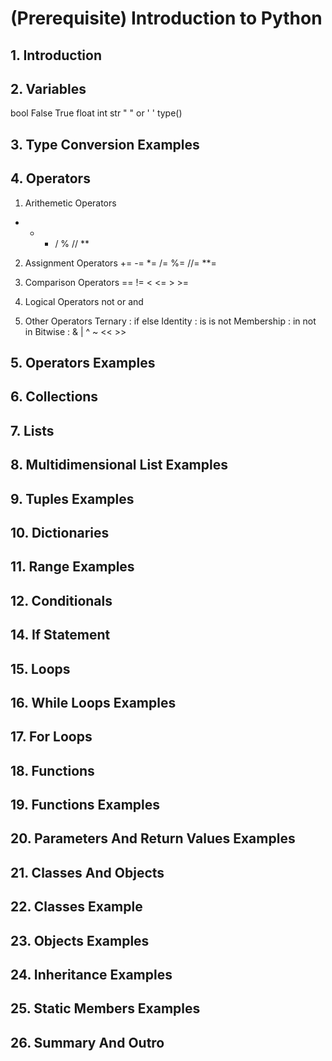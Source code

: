# (Prerequisite) Introduction to Python

## 1. Introduction

## 2. Variables
bool False True
float
int
str " " or ' '
type()

## 3. Type Conversion Examples

## 4. Operators
1. Arithemetic Operators
+ - * / % // **
2. Assignment Operators
+= -= *= /= %= //= **=

3. Comparison Operators
== != < <= > >=

4. Logical Operators
not or and

5. Other Operators
Ternary : if else
Identity : is is not
Membership : in not in
Bitwise : & | ^ ~ << >>

## 5. Operators Examples


## 6. Collections

## 7. Lists

## 8. Multidimensional List Examples

## 9. Tuples Examples

## 10. Dictionaries

## 11. Range Examples



## 12. Conditionals

## 14. If Statement
## 15. Loops

## 16. While Loops Examples

## 17. For Loops

## 18. Functions

## 19. Functions Examples

## 20. Parameters And Return Values Examples

## 21. Classes And Objects

## 22. Classes Example

## 23. Objects Examples

## 24. Inheritance Examples

## 25. Static Members Examples

## 26. Summary And Outro





